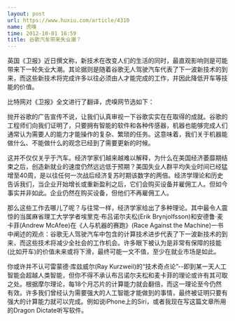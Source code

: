 ```yaml
---
layout: post
url: https://www.huxiu.com/article/4310
name: 虎嗅
time: 2012-10-01 16:59
title: 谷歌汽车带来失业潮？
---
```

英国《卫报》近日撰文称，新技术在改变人们的生活的同时，最直观影响则是可能带来下一轮失业大潮。其论据则是随着谷歌无人驾驶汽车代表了下一波新技术的到来，而这些新技术将完成许多以往必须由人才能完成的工作，并因此降低开车等技能的价值。

比特网对《卫报》全文进行了翻译，虎嗅网节选如下：

抛开谷歌的广告宣传不说，让我们认真审视一下谷歌实实在在取得的成就。谷歌的工程师们向我们证明了，只要拥有智能的软件和各种传感器，机器也能够完成人们通常认为需要人的能力才能操作的复杂、繁琐的任务。这意味着，我们关于机器能做什么、不能做什么的观念已经到了需要更新的时候。

这并不仅仅关乎于汽车。经济学家们越来越难以解释，为什么在美国经济萎靡期结束之后，创造新就业的速度仍然远远低于预期？美国失业人群平均失业时间已经猛增至40周，是以往任何一次战后经济复苏时期该数字的两倍。经济学理论和历史告诉我们，当企业开始增长或重新盈利之后，它们会购买设备并雇佣工人。但如今事实并非如此。企业仍然在购买设备，但他们不再雇佣工人。

那么这些工作去哪儿了呢？与往常一样，经济学家给出了多种理论。其中最令人震惊的当属麻省理工大学学者埃里克·布吕诺尔夫松(Erik Brynjolfsson)和安德鲁·麦卡菲(Andrew McAfee)在《人与机器的赛跑》(Race Against the Machine)一书中阐述的观点：谷歌无人驾驶汽车中包含的计算技术进步代表了下一波新技术的到来，而这些技术将减少全社会的工作机会。许多眼下被认为是非常有保障的技能(比如开车)的价值未来或将下滑，最终可能一文不值，至少在就业市场是如此。

你或许并不认可雷蒙德·库兹威尔(Ray Kurzweil)的“技术奇点论”--即到某一天人工智能会超越人类智能，但你不得不承认布吕诺尔夫松和麦卡菲的理论或许有其可取之处。根据摩尔理论，每18个月芯片的计算能力就会翻倍，而这一理论至今仍然有效。许多我们曾经认为需要强大的人工智能才能做到的事情，最终被证明只要有强大的计算能力就可以完成。例如说iPhone上的Siri，或者我现在写这篇文章所用的Dragon Dictate听写软件。

